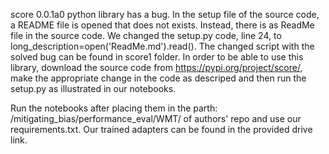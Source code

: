 score 0.0.1a0 python library has a bug. In the setup file of the source code, a README file is opened that does not exists. Instead, there is as ReadMe file in the source code. We changed the setup.py code, line 24, to long_description=open('ReadMe.md').read(). The changed script with the solved bug can be found in score1 folder. In order to be able to use this library, download the source code from https://pypi.org/project/score/, make the appropriate change in the code as descriped and then run the setup.py as illustrated in our notebooks.

Run the notebooks after placing them in the parth: /mitigating_bias/performance_eval/WMT/ of authors' repo and use our requirements.txt. Our trained adapters can be found in the provided drive link.
